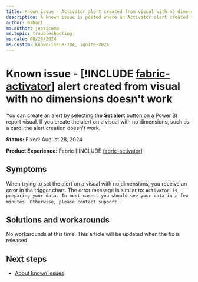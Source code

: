 ```yaml
---
title: Known issue - Activator alert created from visual with no dimensions doesn't work
description: A known issue is posted where an Activator alert created from visual with no dimensions doesn't work.
author: mihart
ms.author: jessicamo
ms.topic: troubleshooting
ms.date: 08/28/2024
ms.custom: known-issue-784, ignite-2024
---
```


# Known issue - [!INCLUDE [fabric-activator](../../real-time-intelligence/includes/fabric-activator.md)] alert created from visual with no dimensions doesn't work

You can create an alert by selecting the **Set alert** button on a Power BI report visual. If you create the alert on a visual with no dimensions, such as a card, the alert creation doesn't work.

**Status:** Fixed: August 28, 2024

**Product Experience:** Fabric [!INCLUDE [fabric-activator](../../real-time-intelligence/includes/fabric-activator.md)]

## Symptoms

When trying to set the alert on a visual with no dimensions, you receive an error in the trigger chart. The error message is similar to: `Activator is preparing your data. In most cases, you should see your data in a few minutes. Otherwise, please contact support.`.

## Solutions and workarounds

No workarounds at this time. This article will be updated when the fix is released.

## Next steps

- [About known issues](https://support.fabric.microsoft.com/known-issues)
